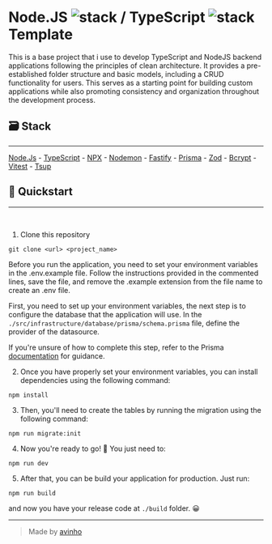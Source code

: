 # Node.JS ![stack](https://skillicons.dev/icons?i=nodejs) / TypeScript ![stack](https://skillicons.dev/icons?i=ts) Template

This is a base project that i use to develop TypeScript and NodeJS backend applications following the principles of clean architecture. It provides a pre-established folder structure and basic models, including a CRUD functionality for users. This serves as a starting point for building custom applications while also promoting consistency and organization throughout the development process.

## 🗃️ Stack

---

[Node.Js](https://nodejs.org/en/) - [TypeScript](https://www.typescriptlang.org/) - [NPX](https://github.com/npm/npx#readme) - [Nodemon](https://nodemon.io/) - [Fastify](https://www.fastify.io/) - [Prisma](https://www.prisma.io/) - [Zod](https://github.com/colinhacks/zod) - [Bcrypt](https://github.com/kelektiv/node.bcrypt.js) - [Vitest](https://vitest.dev/) - [Tsup](https://github.com/egoist/tsup)

## 📝 Quickstart

---

<br>

1. Clone this repository

```
git clone <url> <project_name>
```

Before you run the application, you need to set your environment variables in the .env.example file. Follow the instructions provided in the commented lines, save the file, and remove the .example extension from the file name to create an .env file.

First, you need to set up your environment variables, the next step is to configure the database that the application will use. In the `./src/infrastructure/database/prisma/schema.prisma` file, define the provider of the datasource.

If you're unsure of how to complete this step, refer to the Prisma [documentation](https://www.prisma.io/docs/concepts) for guidance.

2. Once you have properly set your environment variables, you can install dependencies using the following command:

```
npm install
```

3. Then, you'll need to create the tables by running the migration using the following command:

```
npm run migrate:init
```

4. Now you're ready to go! 🚀 You just need to:

```
npm run dev
```

5. After that, you can be build your application for production. Just run:

```
npm run build
```

and now you have your release code at `./build` folder. 😀

---

> Made by [avinho](<[GitHub](https://github.com/avinho)>)
